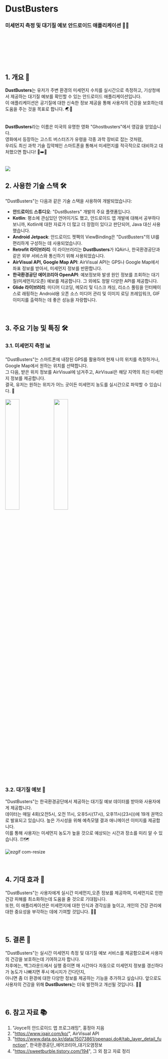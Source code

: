 # DustBusters
### 미세먼지 측정 및 대기질 예보 안드로이드 애플리케이션 📱💨 <br><br><br>



<br><br><br>

## 1. 개요 📝

**DustBusters**는 유저가 주변 환경의 미세먼지 수치를 실시간으로 측정하고, 기상청에서 제공하는 대기질 예보를 확인할 수 있는 안드로이드 애플리케이션입니다.    
이 애플리케이션은 공기질에 대한 신속한 정보 제공을 통해 사용자의 건강을 보호하는데 도움을 주는 것을 목표로 합니다. 🌏🏥<br><br>

**DustBusters**라는 이름은 미국의 유명한 영화 "Ghostbusters"에서 영감을 얻었습니다.  
영화에서 등장하는 고스트 버스터즈가 유령을 각종 과학 장비로 잡는 것처럼,  
우리도 최신 과학 기술 집약체인 스마트폰을 통해서 미세먼지를 적극적으로 대비하고 대처했으면 합니다! 👻➡️💨<br><br>

<img src="https://img.youtube.com/vi/TaV1r341wYk/mqdefault.jpg" />

## 2. 사용한 기술 스택 🛠️

"DustBusters"는 다음과 같은 기술 스택을 사용하여 개발되었습니다:

- **안드로이드 스튜디오**: "DustBusters" 개발의 주요 플랫폼입니다.
- **Kotlin**: 평소에 관심있던 언어이기도 했고, 안드로이드 앱 개발에 대해서 공부하다 보니까, Kotlin에 대한 자료가 더 많고 더 장점이 있다고 판단되어, Java 대신 사용했습니다.
- **Android Jetpack**: 안드로이드 젯팩의 ViewBinding은 "DustBusters"의 UI를 편리하게 구성하는 데 사용되었습니다.
- **Retrofit 라이브러리**: 이 라이브러리는 **DustBusters**가 IQAir나, 한국환경공단과 같은 외부 서비스와 통신하기 위해 사용되었습니다.
- **AirVisual API, Google Map API**: AirVisual API는 GPS나 Google Map에서 좌표 정보를 받아서, 미세먼지 정보를 반환합니다. 
- **한국환경공단 에어코리아 OpenAPI**: 예보정보와 발생 원인 정보를 조회하는 대기질(미세먼지/오존) 예보를 제공합니다. 그 외에도 정말 다양한 API를 제공합니다.
- **Glide 라이브러리**: 미디어 디코딩, 메모리 및 디스크 캐싱, 리소스 풀링을 인터페이스로 래핑하는 Android용 오픈 소스 미디어 관리 및 이미지 로딩 프레임워크, GIF 이미지를 출력하는 데 좋은 성능을 자랑합니다.<br><br><br>

## 3. 주요 기능 및 특징 🛠️

### 3.1. 미세먼지 측정 📊

"DustBusters"는 스마트폰에 내장된 GPS를 활용하여 현재 나의 위치를 측정하거나, Google Map에서 원하는 위치를 선택합니다.  
그 다음, 받은 위치 정보를 AirVisual에 넘겨주고, AirVisual은 해당 지역의 최신 미세먼지 정보를 제공합니다.  
결국, 유저는 원하는 위치가 어느 곳이든 미세먼지 농도를 실시간으로 파악할 수 있습니다. 📍<br><br>
<img src="https://github.com/sweetburble/DustBusters/assets/79733289/bccf4264-0438-491f-af29-30f11ca4539b" width="30%" height="30%"/>
<img src="https://github.com/sweetburble/DustBusters/assets/79733289/04590608-1b07-4a61-8070-902ee62ad88a" width="30%" height="30%"/><br><br><br>

### 3.2. 대기질 예보 📡

"DustBusters"는 한국환경공단에서 제공하는 대기질 예보 데이터를 받아와 사용자에게 제공합니다.  
데이터는 매일 4회(오전5시, 오전 11시, 오후5시(17시), 오후11시(23시))에 19개 권역으로 발표되고 있습니다. 높은 가시성을 위해 예측모델 결과 애니메이션 이미지를 제공합니다.  
이를 통해 사용자는 미세먼지 농도가 높을 것으로 예상되는 시간과 장소를 미리 알 수 있습니다. ⏰🗺️<br><br>
![ezgif com-resize](https://github.com/sweetburble/DustBusters/assets/79733289/1b6af488-b5f3-45a4-a7d1-221778d77fea)
<br><br><br>

## 4. 기대 효과 🚀

"DustBusters"는 사용자에게 실시간 미세먼지,오존 정보를 제공하여, 미세먼지로 인한 건강 피해를 최소화하는데 도움을 줄 것으로 기대됩니다.  
또한, 이 애플리케이션은 미세먼지에 대한 인식과 경각심을 높이고, 개인의 건강 관리에 대한 중요성을 부각하는 데에 기여할 것입니다. 🌈🌿<br><br><br>

## 5. 결론 🎯

"DustBusters"는 실시간 미세먼지 측정 및 대기질 예보 서비스를 제공함으로써 사용자의 건강을 보호하는데 기여하고자 합니다.  
차후에는, 백그라운드에서 실행 중이면 매 시간마다 자동으로 미세먼지 정보를 갱신하다가 농도가 나빠지면 푸시 메시지가 간다던지,  
아니면 좀 더 환경에 대한 다양한 정보를 제공하는 기능을 추가하고 싶습니다.
앞으로도 사용자의 건강을 위해 **DustBusters**는 더욱 발전하고 개선될 것입니다. 💪🚀<br><br><br>

## 6. 참고 자료 📚

1. "Joyce의 안드로이드 앱 프로그래밍", 홍정아 지음  
2. "https://www.iqair.com/ko/", AirVisual API  
3. "https://www.data.go.kr/data/15073861/openapi.do#/tab_layer_detail_function", 한국환경공단_에어코리아_대기오염정보
4. "https://sweetburble.tistory.com/194", 그 외 참고 자료 정리
